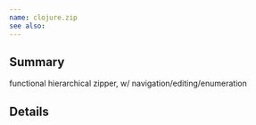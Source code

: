 ```yaml
---
name: clojure.zip
see also:
---
```


## Summary

functional hierarchical zipper, w/ navigation/editing/enumeration

## Details
